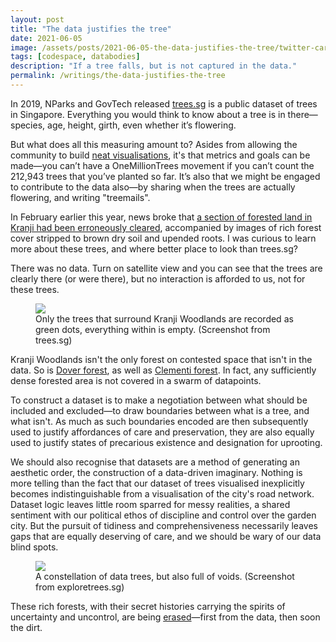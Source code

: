 ```yaml
---
layout: post
title: "The data justifies the tree"
date: 2021-06-05
image: /assets/posts/2021-06-05-the-data-justifies-the-tree/twitter-card.png
tags: [codespace, databodies]
description: "If a tree falls, but is not captured in the data."
permalink: /writings/the-data-justifies-the-tree
---
```


In 2019, NParks and GovTech released [trees.sg](http://trees.SG) is a public dataset of trees in Singapore. Everything you would think to know about a tree is in there—species, age, height, girth, even whether it’s flowering.

But what does all this measuring amount to? Asides from allowing the community to build [neat visualisations](http://exploretrees.sg), it's that metrics and goals can be made—you can’t have a OneMillionTrees movement if you can’t count the 212,943 trees that you’ve planted so far. It’s also that we might be engaged to contribute to the data also—by sharing when the trees are actually flowering, and writing "treemails".

In February earlier this year, news broke that [a section of forested land in Kranji had been erroneously cleared](https://mothership.sg/2021/02/kranji-forest-cleared-wrongly/), accompanied by images of rich forest cover stripped to brown dry soil and upended roots. I was curious to learn more about these trees, and where better place to look than trees.sg?

There was no data. Turn on satellite view and you can see that the trees are clearly there (or were there), but no interaction is afforded to us, not for these trees.

<figure>
    <img src="../assets/posts/2021-06-05-the-data-justifies-the-tree/kranji-woodlands.png"/>
    <figcaption>Only the trees that surround Kranji Woodlands are recorded as green dots, everything within is empty. (Screenshot from trees.sg)</figcaption>
</figure>

Kranji Woodlands isn't the only forest on contested space that isn't in the data. So is [Dover forest](https://mothership.sg/2021/01/dover-forest-residential-development/), as well as [Clementi forest](https://leonardyipwenyao.medium.com/all-will-come-again-into-its-strength-952264141c98). In fact, any sufficiently dense forested area is not covered in a swarm of datapoints.

To construct a dataset is to make a negotiation between what should be included and excluded—to draw boundaries between what is a tree, and what isn't. As much as such boundaries encoded are then subsequently used to justify affordances of care and preservation, they are also equally used to justify states of precarious existence and designation for uprooting.

We should also recognise that datasets are a method of generating an aesthetic order, the construction of a data-driven imaginary. Nothing is more telling than the fact that our dataset of trees visualised inexplicitly becomes indistinguishable from a visualisation of the city's road network. Dataset logic leaves little room sparred for messy realities, a shared sentiment with our political ethos of discipline and control over the garden city. But the pursuit of tidiness and comprehensiveness necessarily leaves gaps that are equally deserving of care, and we should be wary of our data blind spots.

<figure>
    <img src="../assets/posts/2021-06-05-the-data-justifies-the-tree/explore-trees.png"/>
    <figcaption>A constellation of data trees, but also full of voids. (Screenshot from exploretrees.sg)</figcaption>
</figure>

These rich forests, with their secret histories carrying the spirits of uncertainty and uncontrol, are being [erased](https://placesjournal.org/article/how-to-map-nothing/)—first from the data, then soon the dirt.

